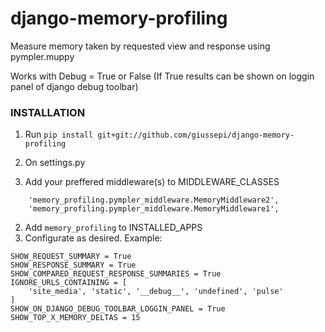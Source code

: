 # django-memory-profiling

Measure memory taken by requested view and response using pympler.muppy

Works with Debug = True or False (If True results can be shown on loggin panel of django debug toolbar)

### INSTALLATION

1. Run
`pip install git+git://github.com/giussepi/django-memory-profiling`

2. On settings.py
  1. Add your preffered middleware(s) to MIDDLEWARE_CLASSES
  ```
      'memory_profiling.pympler_middleware.MemoryMiddleware2',
      'memory_profiling.pympler_middleware.MemoryMiddleware1',
  ```
  2. Add `memory_profiling` to INSTALLED_APPS
  3. Configurate as desired. Example:
  ```
  SHOW_REQUEST_SUMMARY = True
  SHOW_RESPONSE_SUMMARY = True
  SHOW_COMPARED_REQUEST_RESPONSE_SUMMARIES = True
  IGNORE_URLS_CONTAINING = [
      'site_media', 'static', '__debug__', 'undefined', 'pulse'
  ]
  SHOW_ON_DJANGO_DEBUG_TOOLBAR_LOGGIN_PANEL = True
  SHOW_TOP_X_MEMORY_DELTAS = 15
  ```
